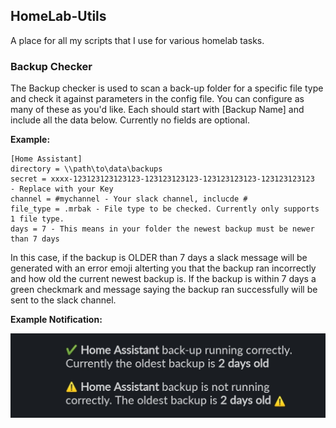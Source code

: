 ## HomeLab-Utils
A place for all my scripts that I use for various homelab tasks.

### Backup Checker
The Backup checker is used to scan a back-up folder for a specific file type and check it against parameters in the config file. You can configure as many of these as you'd like. Each should start with [Backup Name] and include all the data below. Currently no fields are optional.

**Example:**
```
[Home Assistant]
directory = \\path\to\data\backups
secret = xxxx-123123123123123-123123123123-123123123123-123123123123  - Replace with your Key
channel = #mychannel - Your slack channel, inclucde #
file_type = .mrbak - File type to be checked. Currently only supports 1 file type.
days = 7 - This means in your folder the newest backup must be newer than 7 days
```

In this case, if the backup is OLDER than 7 days a slack message will be generated with an error emoji alterting you that the backup ran incorrectly and how old the current newest backup is. If the backup is within 7 days a green checkmark and message saying the backup ran successfully will be sent to the slack channel. 

**Example Notification:**

![Slack Notification](https://raw.githubusercontent.com/hay-kot/HomeLab-Utils/master/Backup%20Checker/Slack%20Notification%20Example.jpg)
